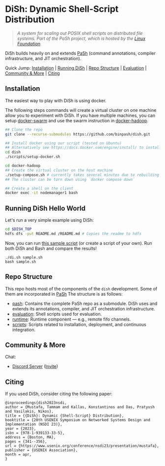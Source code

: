 # DiSh: Dynamic Shell-Script Distribution 

> _A system for scaling out POSIX shell scripts on distributed file systems._
> _Part of the PaSh project, which is hosted by the [Linux Foundation](https://linuxfoundation.org/press-release/linux-foundation-to-host-the-pash-project-accelerating-shell-scripting-with-automated-parallelization-for-industrial-use-cases/)._

DiSh builds heavily on and extends [PaSh](https://github.com/binpash/pash) (command annotations, compiler infrastructure, and JIT orchestration).

Quick Jump: [Installation](#installation) | [Running DiSh](#running-dish) | [Repo Structure](#repo-structure) | [Evaluation](#evaluation) | [Community & More](#community--more) | [Citing](#citing)

## Installation

The easiest way to play with DiSh is using docker.

The following steps commands will create a virtual cluster on one machine allow you to experiment with DiSh. If you have multiple machines, you can setup [docker-swarm](https://docs.docker.com/engine/swarm/swarm-tutorial/) and use the swarm instruction in [docker-hadoop](./docker-hadoop).

```sh
## Clone the repo
git clone --recurse-submodules https://github.com/binpash/dish.git

## Install docker using our script (tested on Ubuntu)
## Alternatively see https://docs.docker.com/engine/install/ to install docker.
cd dish
./scripts/setup-docker.sh

cd docker-hadoop
## Create the virtual cluster on the host machine
./setup-compose.sh # currently takes several minutes due to rebuilding the images
## The cluster can be torn down using `docker compose down`

## Create a shell on the client
docker exec -it nodemanager1 bash
```

## Running DiSh Hello World

Let's run a very simple example using DiSh:

```sh
cd $DISH_TOP
hdfs dfs -put README.md /README.md # Copies the readme to hdfs
```

Now, you can run [this sample script](./scripts/sample.sh) (or create a script of your own). Run both DiSh and Bash and compare the results!

```
./di.sh sample.sh
bash sample.sh
```

<!-- We first want to download some input data and populate hdfs.

```sh
cd $DISH_TOP
./setup.sh # Takes several minutes
``` -->


## Repo Structure

This repo hosts most of the components of the `dish` development. Some of them are incorporated in [PaSh](https://github.com/binpash/pash) The structure is as follows:

* [pash](./pash): Contains the complete PaSh repo as a submodule. DiSh uses and extends its annotations, compiler, and JIT orchestration infrastructure.
* [evaluation](./evaluation): Shell scripts used for evaluation.
* [runtime](./runtime): Runtime component — e.g., remote fifo channels.
* [scripts](./scripts): Scripts related to installation, deployment, and continuous integration.

<!-- ## Evaluation -->

<!-- __TODO:__ Describe how to run DiSh's evaluation (also setting up a cluster etc). -->

## Community & More

Chat:
* [Discord Server](ttps://discord.com/channels/947328962739187753/) ([Invite](http://join.binpa.sh/))

## Citing

If you used DiSh, consider citing the following paper:
```
@inproceedings{dish2023nsdi,
author = {Mustafa, Tammam and Kallas, Konstantinos and Das, Pratyush and Vasilakis, Nikos},
title = {{DiSh}: Dynamic {Shell-Script} Distribution},
booktitle = {20th USENIX Symposium on Networked Systems Design and Implementation (NSDI 23)},
year = {2023},
isbn = {978-1-939133-33-5},
address = {Boston, MA},
pages = {341--356},
url = {https://www.usenix.org/conference/nsdi23/presentation/mustafa},
publisher = {USENIX Association},
month = apr,
}
```
